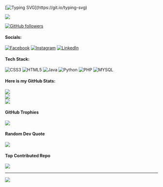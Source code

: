 [![Typing SVG](https://readme-typing-svg.herokuapp.com?font=Deanicked=7AF79A&size=30&lines=Hey!+It's+Maruf!;I'm+a+learning+developer...;CRAZY+fan+of+Web+Application+Development;And+I'm+a+workaholic+person;looking+to+contribute;)](https://git.io/typing-svg)

<img src="https://profile-counter.glitch.me/fazlul-karim-maruf/count.svg">

[![GitHub followers](https://img.shields.io/github/followers/fazlul-karim-maruf.svg?style=social&label=Followers)]( https://github.com/Fazlul-Karim-Maruf?tab=followers)



#### Socials:
[![Facebook](https://img.shields.io/badge/Facebook-%231877F2.svg?logo=Facebook&logoColor=white)]( https://www.facebook.com/fk.maruf.94) [![Instagram](https://img.shields.io/badge/Instagram-%23E4405F.svg?logo=Instagram&logoColor=white)](https://www.instagram.com/fk.maruf.94/) [![LinkedIn](https://img.shields.io/badge/LinkedIn-%230077B5.svg?logo=linkedin&logoColor=white)](https://www.linkedin.com/in/fazlul-karim-maruf-4b0480312/) 

#### Tech Stack:
![CSS3](https://img.shields.io/badge/css3-%231572B6.svg?style=for-the-badge&logo=css3&logoColor=white) ![HTML5](https://img.shields.io/badge/html5-%23E34F26.svg?style=for-the-badge&logo=html5&logoColor=white) ![Java](https://img.shields.io/badge/java-%23ED8B00.svg?style=for-the-badge&logo=openjdk&logoColor=white) ![Python](https://img.shields.io/badge/python-3670A0?style=for-the-badge&logo=python&logoColor=ffdd54) ![PHP](  https://www.php.net//images/logos/php-icon-white.gif?style=for-the-badge&logo=openjdk&logoColor=white) ![MYSQL]( https://www.svgrepo.com/show/303251/mysql-logo.svg?style=for-the-badge&logo=css3&logoColor=white)
#### Here is my GitHub Stats:
![](https://github-readme-stats.vercel.app/api?username=fazlul-karim-maruf&theme=dark&hide_border=false&include_all_commits=true&count_private=true)<br/>
![](https://github-readme-streak-stats.herokuapp.com/?user=fazlul-karim-maruf&theme=dark&hide_border=false)<br/>
![](https://github-readme-stats.vercel.app/api/top-langs/?username=fazlul-karim-maruf&theme=dark&hide_border=false&include_all_commits=true&count_private=true&layout=compact)

#### GitHub Trophies
![](https://github-profile-trophy.vercel.app/?username=fazlul-karim-maruf&theme=radical&no-frame=false&no-bg=false&margin-w=4)

#### Random Dev Quote
![](https://quotes-github-readme.vercel.app/api?type=horizontal&theme=radical)

#### Top Contributed Repo
![](https://github-contributor-stats.vercel.app/api?username=fazlul-karim-maruf&limit=5&theme=swift&combine_all_yearly_contributions=true)

---
[![](https://visitcount.itsvg.in/api?id=fazlul-karim-maruf&icon=0&color=2)](https://visitcount.itsvg.in)
